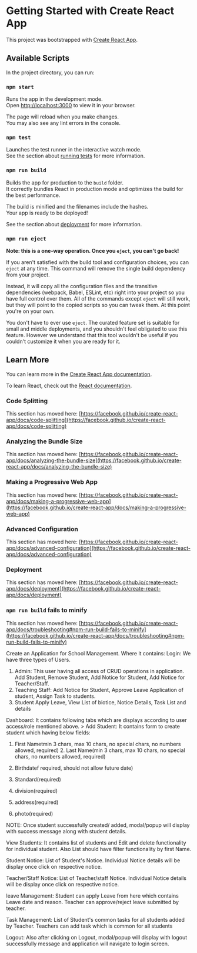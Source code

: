 # Getting Started with Create React App

This project was bootstrapped with [Create React App](https://github.com/facebook/create-react-app).

## Available Scripts

In the project directory, you can run:

### `npm start`

Runs the app in the development mode.\
Open [http://localhost:3000](http://localhost:3000) to view it in your browser.

The page will reload when you make changes.\
You may also see any lint errors in the console.

### `npm test`

Launches the test runner in the interactive watch mode.\
See the section about [running tests](https://facebook.github.io/create-react-app/docs/running-tests) for more information.

### `npm run build`

Builds the app for production to the `build` folder.\
It correctly bundles React in production mode and optimizes the build for the best performance.

The build is minified and the filenames include the hashes.\
Your app is ready to be deployed!

See the section about [deployment](https://facebook.github.io/create-react-app/docs/deployment) for more information.

### `npm run eject`

**Note: this is a one-way operation. Once you `eject`, you can't go back!**

If you aren't satisfied with the build tool and configuration choices, you can `eject` at any time. This command will remove the single build dependency from your project.

Instead, it will copy all the configuration files and the transitive dependencies (webpack, Babel, ESLint, etc) right into your project so you have full control over them. All of the commands except `eject` will still work, but they will point to the copied scripts so you can tweak them. At this point you're on your own.

You don't have to ever use `eject`. The curated feature set is suitable for small and middle deployments, and you shouldn't feel obligated to use this feature. However we understand that this tool wouldn't be useful if you couldn't customize it when you are ready for it.

## Learn More

You can learn more in the [Create React App documentation](https://facebook.github.io/create-react-app/docs/getting-started).

To learn React, check out the [React documentation](https://reactjs.org/).

### Code Splitting

This section has moved here: [https://facebook.github.io/create-react-app/docs/code-splitting](https://facebook.github.io/create-react-app/docs/code-splitting)

### Analyzing the Bundle Size

This section has moved here: [https://facebook.github.io/create-react-app/docs/analyzing-the-bundle-size](https://facebook.github.io/create-react-app/docs/analyzing-the-bundle-size)

### Making a Progressive Web App

This section has moved here: [https://facebook.github.io/create-react-app/docs/making-a-progressive-web-app](https://facebook.github.io/create-react-app/docs/making-a-progressive-web-app)

### Advanced Configuration

This section has moved here: [https://facebook.github.io/create-react-app/docs/advanced-configuration](https://facebook.github.io/create-react-app/docs/advanced-configuration)

### Deployment

This section has moved here: [https://facebook.github.io/create-react-app/docs/deployment](https://facebook.github.io/create-react-app/docs/deployment)

### `npm run build` fails to minify

This section has moved here: [https://facebook.github.io/create-react-app/docs/troubleshooting#npm-run-build-fails-to-minify](https://facebook.github.io/create-react-app/docs/troubleshooting#npm-run-build-fails-to-minify)


Create an Application for School Management. Where it contains: Login: We have three types of Users.

1. Admin: This user having all access of CRUD operations in application. Add Student, Remove Student, Add Notice for Student, Add Notice for Teacher/Staff. 
2. Teaching Staff: Add Notice for Student, Approve Leave Application of student, Assign Task to students.
3. Student Apply Leave, View List of biotice, Notice Details, Task List and details

Dashboard: It contains following tabs which are displays according to user access/role mentioned above. > Add Student: It contains form to create student which having below fields:

1. First Nametmin 3 chars, max 10 chars, no special chars, no numbers allowed, required) 2. Last Name(min 3 chars, max 10 chars, no special chars, no numbers allowed, required)

3. Birthdatef required, should not allow future date)

4. Standard(required)

5. division(required)

6. address(required)

7. photo(required)

NOTE: Once student successfully created/ added, modal/popup will display with success message along with student details.

View Students: It contains list of students and Edit and delete functionality for individual student. Also List should have filter functionality by first Name. 

Student Notice: List of Student's Notice. Individual Notice details will be display once click on respective notice.

Teacher/Staff Notice: List of Teacher/staff Notice. Individual Notice details will be display once click on respective notice.

leave Management: Student can apply Leave from here which contains Leave date and reason. Teacher can approve/reject leave submitted by teacher. 

Task Management: List of Student's common tasks for all students added by Teacher. Teachers can add task which is common for all students

Logout: Also after clicking on Logout, modal/popup will display with logout successfully message and application will navigate to login screen.
